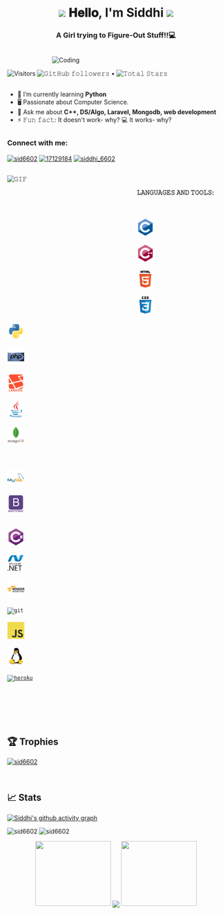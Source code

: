 
<h1 align="center">
  <a target="_blank">
    <img src="https://github.com/JayantGoel001/JayantGoel001/blob/master/GIF/Earth.gif" width="24px" style="max-width:100%;">
  </a>
  𝐇𝐞𝐥𝐥𝐨, I'm Siddhi
  <a target="_blank">
    <img src="https://github.com/JayantGoel001/JayantGoel001/blob/master/GIF/Hi.gif" width="40px" />
  </a>
</h1>

<h3 align="center">A Girl trying to Figure-Out Stuff!!💻</h3>
<br>


<img align="right" alt="Coding" width="400" src="https://cdn.dribbble.com/users/2646423/screenshots/5507196/computer.gif">
<br>


<p align="left">  
  <img alt="Visitors" src="https://komarev.com/ghpvc/?username=sid6602&style=flat&labelColor=black&logo=github&label=PROFILE+VIEWS&color=29bf12"/> 
  <img alt="𝙶𝚒𝚝𝙷𝚞𝚋 𝚏𝚘𝚕𝚕𝚘𝚠𝚎𝚛𝚜" src="https://img.shields.io/github/followers/sid6602?label=Followers&style=social"> •   
  <img src="https://img.shields.io/github/stars/sid6602?label=Stars" alt="𝚃𝚘𝚝𝚊𝚕 𝚂𝚝𝚊𝚛𝚜">
</p>

##

- 🌱 I’m currently learning **Python**
- 🖥️ Passionate about Computer Science.
- 💬 Ask me about **C++, DS/Algo, Laravel, Mongodb, web development**
- ⚡ 𝙵𝚞𝚗 𝚏𝚊𝚌𝚝:   It doesn't work- why?  💻   It works- why?


##

<h3 align="left">Connect with me:</h3>
<p align="left">

<!-- https://stackoverflow.com/users/17129184/siddhi-mankar -->
  
<a href="https://www.linkedin.com/in/siddhi-mankar-7b241a1b2" target="blank"><img align="center" src="https://raw.githubusercontent.com/rahuldkjain/github-profile-readme-generator/master/src/images/icons/Social/linked-in-alt.svg" alt="sid6602" height="30" width="40" /></a>
<a href="https://stackoverflow.com/users/17129184" target="blank"><img align="center" src="https://raw.githubusercontent.com/rahuldkjain/github-profile-readme-generator/master/src/images/icons/Social/stack-overflow.svg" alt="17129184" height="30" width="40" /></a>
<a href="https://instagram.com/siddhi_6602" target="blank"><img align="center" src="https://raw.githubusercontent.com/rahuldkjain/github-profile-readme-generator/master/src/images/icons/Social/instagram.svg" alt="siddhi_6602" height="30" width="40" /></a>

##

  
 <a target="_blank"><img align="left" height="300" width="300" alt="𝙶𝙸𝙵" src="https://github.com/JayantGoel001/JayantGoel001/blob/master/GIF/github.gif"></a>
<br/>

**𝙻𝙰𝙽𝙶𝚄𝙰𝙶𝙴𝚂 𝙰𝙽𝙳 𝚃𝙾𝙾𝙻𝚂:**  
<br/>
<br/>
 <code><a href="https://www.cprogramming.com/" target="_blank"> <img src="https://raw.githubusercontent.com/devicons/devicon/master/icons/c/c-original.svg" alt="c" width="40" height="40"/> </a></code>  <code><a href="https://www.w3schools.com/cpp/" target="_blank"> <img src="https://raw.githubusercontent.com/devicons/devicon/master/icons/cplusplus/cplusplus-original.svg" alt="cplusplus" width="40" height="40"/> </a></code> <code> <a href="https://www.w3.org/html/" target="_blank"> <img src="https://raw.githubusercontent.com/devicons/devicon/master/icons/html5/html5-original-wordmark.svg" alt="html5" width="40" height="40"/> </a></code> <code><a href="https://www.w3schools.com/css/" target="_blank"> <img src="https://raw.githubusercontent.com/devicons/devicon/master/icons/css3/css3-original-wordmark.svg" alt="css3" width="40" height="40"/> </a> </code><code><a href="https://www.python.org" target="_blank"> <img src="https://raw.githubusercontent.com/devicons/devicon/master/icons/python/python-original.svg" alt="python" width="40" height="40"/> </a> </code>  <code><a href="https://www.php.net" target="_blank"> <img src="https://raw.githubusercontent.com/devicons/devicon/master/icons/php/php-original.svg" alt="php" width="40" height="40"/> </a></code> <code> <a href="https://laravel.com/" target="_blank"> <img src="https://raw.githubusercontent.com/devicons/devicon/master/icons/laravel/laravel-plain-wordmark.svg" alt="laravel" width="40" height="40"/> </a> </code>  <code><a href="https://www.java.com" target="_blank"> <img src="https://raw.githubusercontent.com/devicons/devicon/master/icons/java/java-original.svg" alt="java" width="40" height="40"/> </a></code><code> <a href="https://www.mongodb.com/" target="_blank"> <img src="https://raw.githubusercontent.com/devicons/devicon/master/icons/mongodb/mongodb-original-wordmark.svg" alt="mongodb" width="40" height="40"/> </a></code> 
  
#
  
  <code><a href="https://www.mysql.com/" target="_blank"> <img src="https://raw.githubusercontent.com/devicons/devicon/master/icons/mysql/mysql-original-wordmark.svg" alt="mysql" width="40" height="40"/> </a></code>
  <code><a href="https://getbootstrap.com" target="_blank"> <img src="https://raw.githubusercontent.com/devicons/devicon/master/icons/bootstrap/bootstrap-plain-wordmark.svg" alt="bootstrap" width="40" height="40"/> </a>  </code><code><a href="https://www.w3schools.com/cs/" target="_blank"> <img src="https://raw.githubusercontent.com/devicons/devicon/master/icons/csharp/csharp-original.svg" alt="csharp" width="40" height="40"/> </a></code>
<code><a href="https://dotnet.microsoft.com/" target="_blank"> <img src="https://raw.githubusercontent.com/devicons/devicon/master/icons/dot-net/dot-net-original-wordmark.svg" alt="dotnet" width="40" height="40"/> </a></code> 
<code><a href="https://aws.amazon.com" target="_blank"> <img  src="https://raw.githubusercontent.com/devicons/devicon/master/icons/amazonwebservices/amazonwebservices-original-wordmark.svg" alt="aws" width="40" height="40"/> </a> </code><code><img src="https://www.vectorlogo.zone/logos/git-scm/git-scm-icon.svg" alt="git" width="40" height="40"/> </code><code><a href="https://developer.mozilla.org/en-US/docs/Web/JavaScript" target="_blank"> <img src="https://raw.githubusercontent.com/devicons/devicon/master/icons/javascript/javascript-original.svg" alt="javascript" width="40" height="40"/> </a></code><code> <a href="https://www.linux.org/" target="_blank"> <img src="https://raw.githubusercontent.com/devicons/devicon/master/icons/linux/linux-original.svg" alt="linux" width="40" height="40"/> </a></code> <code><a href="https://heroku.com" target="_blank"> <img src="https://www.vectorlogo.zone/logos/heroku/heroku-icon.svg" alt="heroku" width="40" height="40"/> </a> </code> 

 <br>
 
 ##

<br>

## 🏆 Trophies 
<p >
  <a  href="https://github.com/ryo-ma/github-profile-trophy"><img src="https://github-profile-trophy.vercel.app/?username=sid6602&theme=juicyfresh&column=8&margin-w=10&margin-h=15&w=100%" alt="sid6602" /></a>
</p>
<br>



  ## 📈 Stats
  
  [![Siddhi's github activity graph](https://activity-graph.herokuapp.com/graph?username=sid6602&theme=xcode)](https://git.io/sid6602)

<p align="left">
  <img width="48%" height="180" src="https://github-readme-stats.vercel.app/api/top-langs?username=sid6602&show_icons=true&locale=en&layout=compact&theme=tokyonight" alt="sid6602" />
  <img width="48%" height="180" src="https://github-readme-stats.vercel.app/api?username=sid6602&show_icons=true&locale=en&theme=tokyonight" alt="sid6602" />
</p>


<p align="center">
  <a>
    <img height="150" width="175" src="https://github.com/JayantGoel001/JayantGoel001/blob/master/PNG/left.png">
    <img align="center" src="https://github-readme-streak-stats.herokuapp.com/?user=sid6602&theme=dark&hide_border=true"/>
    <img height="150" width="175" src="https://github.com/JayantGoel001/JayantGoel001/blob/master/PNG/right.png">
  </a>
</p>


